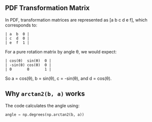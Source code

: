 ## PDF Transformation Matrix

In PDF, transformation matrices are represented as [a b c d e f], which corresponds to:

```
| a  b  0 |
| c  d  0 |
| e  f  1 |
```

For a pure rotation matrix by angle θ, we would expect:
```
| cos(θ)  sin(θ)  0 |
| -sin(θ) cos(θ)  0 |
| 0       0       1 |
```

So a = cos(θ), b = sin(θ), c = -sin(θ), and d = cos(θ).

## Why `arctan2(b, a)` works

The code calculates the angle using:
```python
angle = np.degrees(np.arctan2(b, a))
```